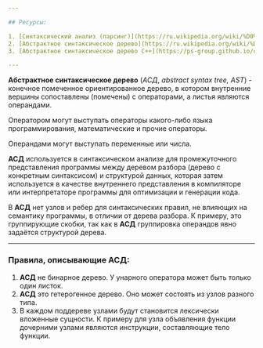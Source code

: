 ```yaml
---

## Ресурсы:

1. [Синтаксический анализ (парсинг)](https://ru.wikipedia.org/wiki/%D0%A1%D0%B8%D0%BD%D1%82%D0%B0%D0%BA%D1%81%D0%B8%D1%87%D0%B5%D1%81%D0%BA%D0%B8%D0%B9_%D0%B0%D0%BD%D0%B0%D0%BB%D0%B8%D0%B7).
2. [Абстрактное синтаксическое дерево](https://ru.wikipedia.org/wiki/%D0%90%D0%B1%D1%81%D1%82%D1%80%D0%B0%D0%BA%D1%82%D0%BD%D0%BE%D0%B5_%D1%81%D0%B8%D0%BD%D1%82%D0%B0%D0%BA%D1%81%D0%B8%D1%87%D0%B5%D1%81%D0%BA%D0%BE%D0%B5_%D0%B4%D0%B5%D1%80%D0%B5%D0%B2%D0%BE).
3. [Абстрактное синтаксическое дерево C++](https://ps-group.github.io/compilers/ast#wow5).

---
```


**Абстрактное синтаксическое дерево** (_АСД_, _abstract syntax tree, AST_) - конечное помеченное ориентированное дерево, в котором внутренние вершины сопоставлены (помечены) с операторами, а листья являются операндами.

Оператором могут выступать операторы какого-либо языка программирования, математические и прочие операторы.

Операндами могут выступать переменные или числа.

**АСД** используется в синтаксическом анализе для промежуточного представления программы между деревом разбора (дерево с конкретным синтаксисом) и структурой данных, которая затем используется в качестве внутреннего представления в компиляторе или интерпретаторе программы для оптимизации и генерации кода.

В **АСД** нет узлов и ребер для синтаксических правил, не влияющих на семантику программы, в отличии от дерева разбора. К примеру, это группирующие скобки, так как в **АСД** группировка операндов явно задаётся структурой дерева.

---

### Правила, описывающие **АСД**:

1. **АСД** не бинарное дерево. У унарного оператора может быть только один листок.
2. **АСД** это гетерогенное дерево. Оно может состоять из узлов разного типа.
3. В каждом поддереве узлами будут становится лексически вложенные сущности. К примеру для узла объявления функции дочерними узлами являются инструкции, составляющие тело функции.
